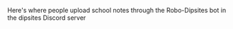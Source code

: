 Here's where people upload school notes through the Robo-Dipsites bot in the dipsites Discord server
